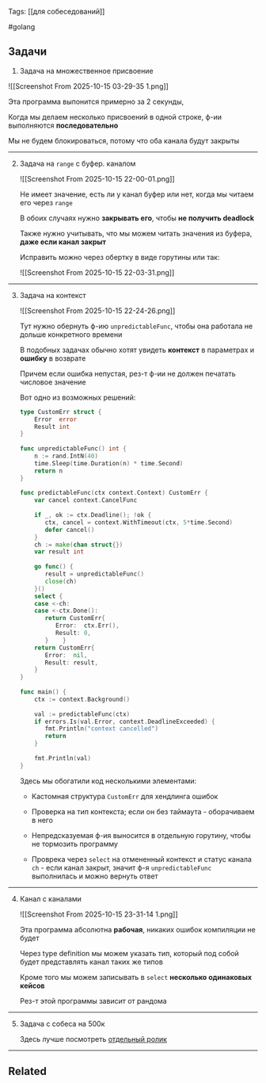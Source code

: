 Tags: [[для собеседований]]

#golang 



## Задачи



1. Задача на множественное присвоение

![[Screenshot From 2025-10-15 03-29-35 1.png]]


Эта программа выпонится примерно за 2 секунды,  

Когда мы делаем несколько присвоений в одной строке, ф-ии выполняются **последовательно**


Мы не будем блокироваться, потому что оба канала будут закрыты


---


2. Задача на `range` с буфер. каналом

	![[Screenshot From 2025-10-15 22-00-01.png]]
	
	
	Не имеет значение, есть ли у канал буфер или нет, когда мы читаем его через `range`
	
	В обоих случаях нужно **закрывать его**, чтобы **не получить deadlock**
	
	Также нужно учитывать, что мы можем читать значения из буфера, **даже если канал закрыт**
	
	
	Исправить можно через обертку в виде горутины или так:
	
	![[Screenshot From 2025-10-15 22-03-31.png]]


---


3. Задача на контекст 

	![[Screenshot From 2025-10-15 22-24-26.png]]
	
	Тут нужно обернуть ф-ию `unpredictableFunc`, чтобы она работала не дольше конкретного времени
	
	
	В подобных задачах обычно хотят увидеть **контекст** в параметрах и **ошибку** в возврате
	
	Причем если ошибка непустая, рез-т ф-ии не должен печатать числовое значение
	
	
	
	Вот одно из возможных решений:
	
	```go
	type CustomErr struct {  
	    Error  error  
	    Result int  
	}  
	  
	func unpredictableFunc() int {  
	    n := rand.IntN(40)  
	    time.Sleep(time.Duration(n) * time.Second)  
	    return n  
	}  
	  
	func predictableFunc(ctx context.Context) CustomErr {  
	    var cancel context.CancelFunc  
	  
	    if _, ok := ctx.Deadline(); !ok {  
	       ctx, cancel = context.WithTimeout(ctx, 5*time.Second)  
	       defer cancel()  
	    }  
	    ch := make(chan struct{})  
	    var result int  
	  
	    go func() {  
	       result = unpredictableFunc()  
	       close(ch)  
	    }()  
	    select {  
	    case <-ch:  
	    case <-ctx.Done():  
	       return CustomErr{  
	          Error:  ctx.Err(),  
	          Result: 0,  
	       }    }  
	    return CustomErr{  
	       Error:  nil,  
	       Result: result,  
	    }
	}  
	  
	func main() {  
	    ctx := context.Background()  
	  
	    val := predictableFunc(ctx)  
	    if errors.Is(val.Error, context.DeadlineExceeded) {  
	       fmt.Println("context cancelled")  
	       return  
	    }  
	  
	    fmt.Println(val)  
	}
	```
	
	Здесь мы обогатили код несколькими элементами:
	
	- Кастомная структура `CustomErr` для хендлинга ошибок
	  
	- Проверка на тип контекста; если он без таймаута - оборачиваем в него
	  
	- Непредсказуемая ф-ия выносится в отдельную горутину, чтобы не тормозить программу
	  
	- Проврека через `select` на отмененный контекст и статус канала `ch` - если канал закрыт, значит ф-я `unpredictableFunc` выполнилась и можно вернуть ответ 


---


4. Канал с каналами

	![[Screenshot From 2025-10-15 23-31-14 1.png]]
	
	
	Эта программа абсолютна **рабочая**, никаких ошибок компиляции не будет
	
	Через type definition мы можем указать тип, который под собой будет представлять канал таких же типов
	
	
	Кроме того мы можем записывать в `select` **несколько одинаковых кейсов**
	
	
	Рез-т этой программы зависит от рандома


---


5. Задача с собеса на 500к

	Здесь лучше посмотреть [отдельный ролик](https://www.youtube.com/watch?v=wZCLVt_5-4c)


---


## Related


